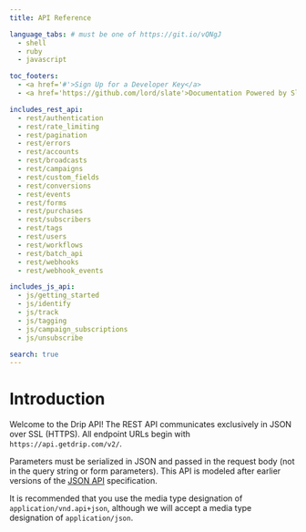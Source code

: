 ```yaml
---
title: API Reference

language_tabs: # must be one of https://git.io/vQNgJ
  - shell
  - ruby
  - javascript

toc_footers:
  - <a href='#'>Sign Up for a Developer Key</a>
  - <a href='https://github.com/lord/slate'>Documentation Powered by Slate</a>

includes_rest_api:
  - rest/authentication
  - rest/rate_limiting
  - rest/pagination
  - rest/errors
  - rest/accounts
  - rest/broadcasts
  - rest/campaigns
  - rest/custom_fields
  - rest/conversions
  - rest/events
  - rest/forms
  - rest/purchases
  - rest/subscribers
  - rest/tags
  - rest/users
  - rest/workflows
  - rest/batch_api
  - rest/webhooks
  - rest/webhook_events

includes_js_api:
  - js/getting_started
  - js/identify
  - js/track
  - js/tagging
  - js/campaign_subscriptions
  - js/unsubscribe

search: true
---
```


# Introduction

Welcome to the Drip API! The REST API communicates exclusively in JSON over SSL (HTTPS).
All endpoint URLs begin with `https://api.getdrip.com/v2/`.

Parameters must be serialized in JSON and passed in the request body (not in the query string or form parameters).
This API is modeled after earlier versions of the [JSON API](http://jsonapi.org/) specification.

It is recommended that you use the media type designation of `application/vnd.api+json`,
although we will accept a media type designation of `application/json`.
